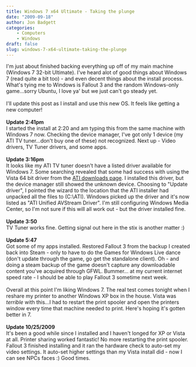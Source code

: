 ```yaml
---
title: Windows 7 x64 Ultimate - Taking the plunge
date: "2009-09-18"
author: Jon Badgett
categories:
    - Computers
    - Windows
draft: false
slug: windows-7-x64-ultimate-taking-the-plunge
---
```


I'm just about finished backing everything up off of my main machine (Windows 7
32-bit Ultimate). I've heard alot of good things about Windows 7 (read quite a
bit too) - and even decent things about the install process. What's tying me to
Windows is Fallout 3 and the random Windows-only game...sorry Ubuntu, I love ya'
but we just can't go steady yet.<br /><br />I'll update this post as I install
and use this new OS. It feels like getting a new
computer!<br /><br /><strong>Update 2:41pm</strong><br />I started the install
at 2:20 and am typing this from the same machine with Windows 7 now. Checking
the device manager, I've got only 1 device (my ATI TV tuner...don't buy one of
these) not recognized. Next up - Video drivers, TV Tuner drivers, and some
apps.<br /><br /><strong>Update 3:16pm</strong><br />It looks like my ATI TV
tuner doesn't have a listed driver available for Windows 7. Some searching
revealed that some had success with using the Vista 64 bit driver from the
<a href="http://support.amd.com/us/gpudownload/Pages/index.aspx">ATI downloads
page</a>. I installed this driver, but the device manager still showed the
unknown device. Choosing to "Update driver", I pointed the wizard to the
location that the ATI installer had unpacked all the files to (C:\ATI). Windows
picked up the driver and it's now listed as "ATI Unified AVStream Driver". I'm
still configuring Windows Media Center, so I'm not sure if this will all work
out - but the driver installed fine.<br /><br /><strong>Update
3:50</strong><br />TV Tuner works fine. Getting signal out here in the stix is
another matter :)<br /><br /><span style="font-weight: bold;">Update
5:47</span><br />Got some of my apps installed. Restored Fallout 3 from the
backup I created back into Steam - only to have to do the Games for Windows Live
dance (don't update through the game, go get the standalone client). Oh - and
doing a steam backup of the game doesn't capture any downloadable content you've
acquired through GFWL. Bummer... at my current internet speed rate - I should be
able to play Fallout 3 sometime next week.<br /><br />Overall at this point I'm
liking Windows 7. The real test comes tonight when I reshare my printer to
another Windows XP box in the house. Vista was
<span style="font-style: italic;">terrible</span> with this...I had to restart
the print spooler and open the printers window every time that machine needed to
print. Here's hoping it's gotten better
in 7.<br /><br /><span style="font-weight: bold;">Update
10/25/2009</span><br />It's been a good while since I installed and I haven't
longed for XP or Vista at all. Printer sharing worked fantastic! No more
restarting the print spooler. Fallout 3 finished installing and it ran the
hardware check to auto-set my video settings. It auto-set higher settings than
my Vista install did - now I can see NPCs faces :) Good times.

